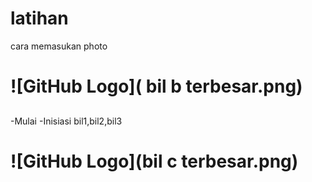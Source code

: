 # latihan

cara memasukan photo

# ![GitHub Logo]( bil b terbesar.png) <h2>

-Mulai
-Inisiasi bil1,bil2,bil3

# ![GitHub Logo](bil c terbesar.png)

